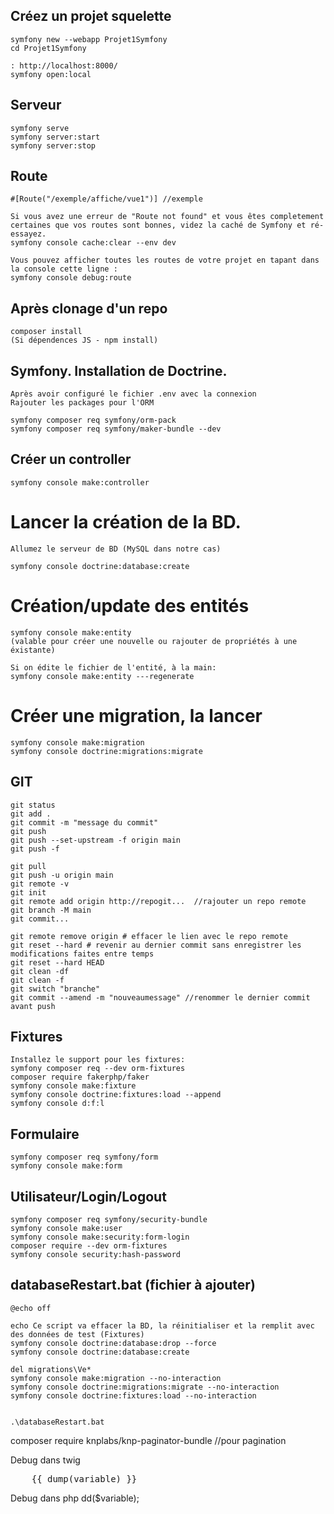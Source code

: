 ## Créez un projet squelette
```
symfony new --webapp Projet1Symfony
cd Projet1Symfony

: http://localhost:8000/ 
symfony open:local
```
## Serveur
```
symfony serve 
symfony server:start
symfony server:stop
```
## Route
```
#[Route("/exemple/affiche/vue1")] //exemple

Si vous avez une erreur de "Route not found" et vous êtes completement certaines que vos routes sont bonnes, videz la caché de Symfony et ré-essayez.
symfony console cache:clear --env dev

Vous pouvez afficher toutes les routes de votre projet en tapant dans la console cette ligne :
symfony console debug:route
```
## Après clonage d'un repo
```
composer install
(Si dépendences JS - npm install)
``` 
## Symfony. Installation de Doctrine. 
``` 
Après avoir configuré le fichier .env avec la connexion
Rajouter les packages pour l'ORM

symfony composer req symfony/orm-pack
symfony composer req symfony/maker-bundle --dev
``` 
## Créer un controller 
``` 
symfony console make:controller

``` 
# Lancer la création de la BD. 
``` 
Allumez le serveur de BD (MySQL dans notre cas) 

symfony console doctrine:database:create
``` 
# Création/update des entités
``` 
symfony console make:entity 
(valable pour créer une nouvelle ou rajouter de propriétés à une éxistante)

Si on édite le fichier de l'entité, à la main:
symfony console make:entity ---regenerate
``` 
# Créer une migration, la lancer
``` 
symfony console make:migration
symfony console doctrine:migrations:migrate
```
## GIT
```
git status
git add .
git commit -m "message du commit"
git push
git push --set-upstream -f origin main
git push -f

git pull
git push -u origin main
git remote -v
git init
git remote add origin http://repogit...  //rajouter un repo remote
git branch -M main
git commit...

git remote remove origin # effacer le lien avec le repo remote
git reset --hard # revenir au dernier commit sans enregistrer les modifications faites entre temps 
git reset --hard HEAD
git clean -df
git clean -f
git switch "branche"
git commit --amend -m "nouveaumessage" //renommer le dernier commit avant push

```
## Fixtures
```
Installez le support pour les fixtures:
symfony composer req --dev orm-fixtures
composer require fakerphp/faker
symfony console make:fixture
symfony console doctrine:fixtures:load --append 
symfony console d:f:l 

```
## Formulaire
```
symfony composer req symfony/form
symfony console make:form

```
## Utilisateur/Login/Logout
```
symfony composer req symfony/security-bundle
symfony console make:user
symfony console make:security:form-login
composer require --dev orm-fixtures
symfony console security:hash-password
```
## databaseRestart.bat (fichier à ajouter) 
```
@echo off

echo Ce script va effacer la BD, la réinitialiser et la remplit avec des données de test (Fixtures)
symfony console doctrine:database:drop --force
symfony console doctrine:database:create

del migrations\Ve*
symfony console make:migration --no-interaction
symfony console doctrine:migrations:migrate --no-interaction
symfony console doctrine:fixtures:load --no-interaction


.\databaseRestart.bat

```

composer require knplabs/knp-paginator-bundle //pour pagination


Debug dans twig
<pre>
    {{ dump(variable) }}
</pre>

Debug dans php
dd($variable);